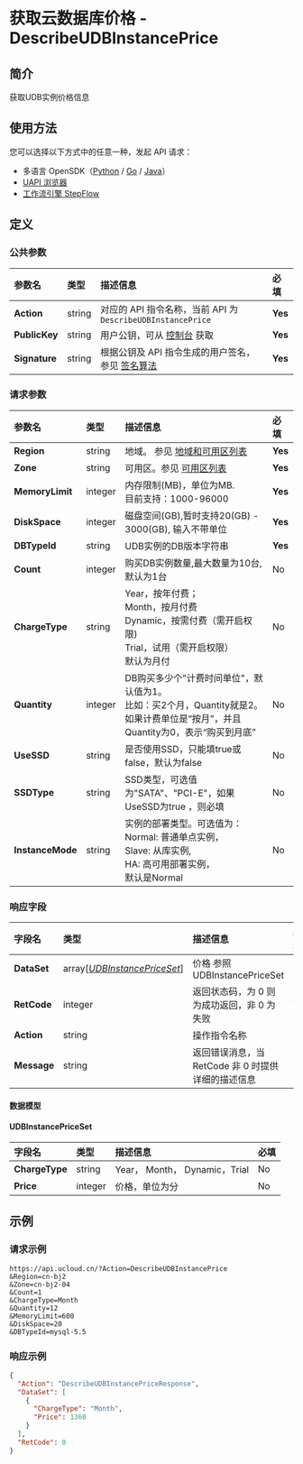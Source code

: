 # 获取云数据库价格 - DescribeUDBInstancePrice

## 简介

获取UDB实例价格信息





## 使用方法

您可以选择以下方式中的任意一种，发起 API 请求：
- 多语言 OpenSDK（[Python](https://github.com/ucloud/ucloud-sdk-python3) / [Go](https://github.com/ucloud/ucloud-sdk-go) / [Java](https://github.com/ucloud/ucloud-sdk-java)）
- [UAPI 浏览器](https://console.ucloud.cn/uapi/detail?id=DescribeUDBInstancePrice)
- [工作流引擎 StepFlow](https://console.ucloud.cn/stepflow/manage/)

## 定义

### 公共参数

| 参数名 | 类型 | 描述信息 | 必填 |
|:---|:---|:---|:---|
| **Action**     | string  | 对应的 API 指令名称，当前 API 为 `DescribeUDBInstancePrice`                        | **Yes** |
| **PublicKey**  | string  | 用户公钥，可从 [控制台](https://console.ucloud.cn/uapi/apikey) 获取                                             | **Yes** |
| **Signature**  | string  | 根据公钥及 API 指令生成的用户签名，参见 [签名算法](api/summary/signature.md)  | **Yes** |

### 请求参数

| 参数名 | 类型 | 描述信息 | 必填 |
|:---|:---|:---|:---|
| **Region** | string | 地域。 参见 [地域和可用区列表](api/summary/regionlist) |**Yes**|
| **Zone** | string | 可用区。参见 [可用区列表](api/summary/regionlist) |**Yes**|
| **MemoryLimit** | integer | 内存限制(MB)，单位为MB.<br />目前支持：1000-96000 |**Yes**|
| **DiskSpace** | integer | 磁盘空间(GB),暂时支持20(GB) - 3000(GB), 输入不带单位 |**Yes**|
| **DBTypeId** | string | UDB实例的DB版本字符串 |**Yes**|
| **Count** | integer | 购买DB实例数量,最大数量为10台, 默认为1台 |No|
| **ChargeType** | string | Year，按年付费； <br />Month，按月付费 <br />Dynamic，按需付费（需开启权限) <br />Trial，试用（需开启权限）<br />默认为月付 |No|
| **Quantity** | integer | DB购买多少个"计费时间单位"，默认值为1。<br />比如：买2个月，Quantity就是2。<br />如果计费单位是“按月”，并且Quantity为0，表示“购买到月底” |No|
| **UseSSD** | string | 是否使用SSD，只能填true或false，默认为false |No|
| **SSDType** | string | SSD类型，可选值为"SATA"、"PCI-E"，如果UseSSD为true ，则必填 |No|
| **InstanceMode** | string | 实例的部署类型。可选值为：<br />Normal: 普通单点实例，<br />Slave: 从库实例,<br />HA: 高可用部署实例，<br />默认是Normal |No|

### 响应字段

| 字段名 | 类型 | 描述信息 | 必填 |
|:---|:---|:---|:---|
| **DataSet** | array[[*UDBInstancePriceSet*](#UDBInstancePriceSet)] | 价格 参照UDBInstancePriceSet |No|
| **RetCode** | integer | 返回状态码，为 0 则为成功返回，非 0 为失败 |**Yes**|
| **Action** | string | 操作指令名称 |**Yes**|
| **Message** | string | 返回错误消息，当 RetCode 非 0 时提供详细的描述信息 |No|

#### 数据模型


#### UDBInstancePriceSet

| 字段名 | 类型 | 描述信息 | 必填 |
|:---|:---|:---|:---|
| **ChargeType** | string | Year， Month， Dynamic，Trial |No|
| **Price** | integer | 价格，单位为分 |No|

## 示例

### 请求示例
    
```
https://api.ucloud.cn/?Action=DescribeUDBInstancePrice
&Region=cn-bj2
&Zone=cn-bj2-04
&Count=1   
&ChargeType=Month   
&Quantity=12
&MemoryLimit=600
&DiskSpace=20
&DBTypeId=mysql-5.5
```

### 响应示例
    
```json
{
  "Action": "DescribeUDBInstancePriceResponse",
  "DataSet": [
    {
      "ChargeType": "Month",
      "Price": 1360
    }
  ],
  "RetCode": 0
}
```




